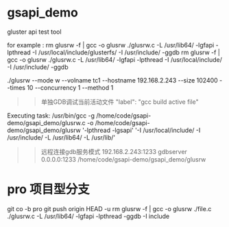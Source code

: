 # gsapi_demo
gluster api test tool

for example :
rm glusrw -f | gcc -o glusrw ./glusrw.c -L /usr/lib64/ -lgfapi -lpthread -I /usr/local/include/glusterfs/ -I /usr/include/  -ggdb
rm glusrw -f | gcc -o glusrw ./glusrw.c -L /usr/lib64/ -lgfapi -lpthread -I /usr/local/include/ -I /usr/include/  -ggdb

  ./glusrw --mode w --volname tc1 --hostname 192.168.2.243 --size 102400 --times 10 --concurrency 1 --method 1


>> 单独GDB调试当前活动文件
"label": "gcc build active file"

  Executing task: /usr/bin/gcc -g /home/code/gsapi-demo/gsapi_demo/glusrw.c -o /home/code/gsapi-demo/gsapi_demo/glusrw '-lpthread -lgsapi' '-I /usr/local/include/ -I /usr/include/ -L /usr/lib64/ -L /usr/lib/'

>>远程连接gdb服务模式
192.168.2.243:1233
gdbserver 0.0.0.0:1233 /home/code/gsapi-demo/gsapi_demo/glusrw 

# pro 项目型分支
  git co -b pro
  git push origin HEAD -u
  rm glusrw -f | gcc -o glusrw ./file.c ./glusrw.c  -L /usr/lib64/ -lgfapi -lpthread -ggdb -I include
  